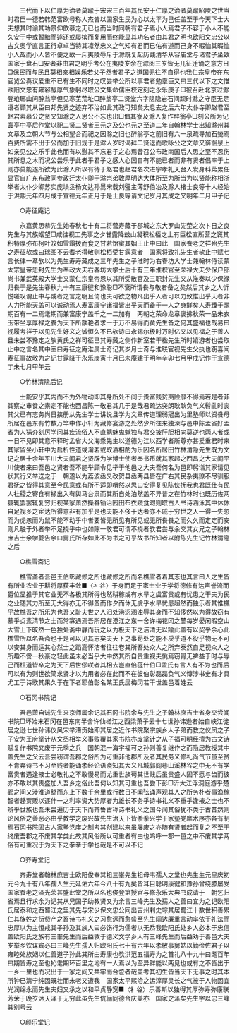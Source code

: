 <!-- { "loadSidebar": true } -->
　　三代而下以仁厚为治者莫踰于宋宋三百年其民安于仁厚之治者莫踰昭陵之世当时君臣一德若韩范富欧号称人杰皆以国家生民为心以太平为己任盖至于今天下士大夫想其时谕其功景仰歆慕之无已也而当时同朝有君子焉小人焉君子不容于小人不能久安于中或暂黜而遽还或屡摈而复用而终能显其功名者由其君之明也欧阳文忠公以古文奥学直言正行卓卓当特其凛然忠义之气知有君而已佑有道而己身不暇恤其暇恤小人哉而小人皆不便之故一斥夷陵辱斥于滁既复起历践清华从容庙堂与诸君子坐致国家于盘石□安者非由君之明乎考公在夷陵岁余在滁阅三岁皆无几征迁谪之意方日□保民而与民且莫相亲相娱乐若父子然者君子之道国无往不自得也我仁宗皇帝在东官览公奏议爱重不已有生不同时之叹尝举公所以事君者勉羣臣又曰三代以下之文惟欧阳文忠有雍容醇厚气象躬尽取公文集命儒臣校定刻之永乐庚子□被召赴北京过滁登琅琊山问醉翁亭但见寒芜荒址□醉翁亭二贤堂六字隐隐岩石间顽时滁之守臣无足语者顾其从臣曰邦先贤之迹弃不治如此其政可知矣太息去之后六年太仆寺卿赵君至赵君素慕公之贤又知滁之人思公不忘也出□倡其寮及滁人复作醉翁亭□刻公所为记寘亭中亭后作堂以祀二贤二贤者王元之及公也元之至道二年自翰林学士出知滁州其文章及立朝大节与公相望合而祀之因滁之旧也醉翁亭之前旧有六一泉疏导加石甃焉百费所需不出于公而加于旧规于是滁人岁时谒拜二贤退而歌咏公之文章又徘徊泉上如亲见公之乐乎此也而有以慰其不忘君子之心焉昔召公布政南国后人思之至不忍伤其所息之木而况公尝乐于此者乎君子之感人心固自有不能已者而非有贤者倡率于上则亦莫能遂所欲为此滁人所以有待于赵君也赵君名次进宇孝礼天台人发身科苐累任显官自广东布政同参政迁太仆卿于滁岂弟敦厚明达大体所至为所当为以贤能称相浙举者太仆少卿苏实庞埙丞杨文达孙暠宋载刘璧主薄舒伯冶及滁人禇士良等十人经始于洪熙元年四月成于宣德元年正月于是士良等请文记岁月其成之又明年二月甲子记 

　　○寿征庵记 

　　永嘉黄思恭先生始春秋七十有二将营寿藏于郡城之东大罗山先茔之次卜日之良先生与其族姻望□咸往视工先事之夕甘露降兹山凝积松栢之上有巨松直所营之竁其积特厚弥布柯叶皎如雪霜拨而食之甘若饴蜜其姻王止中曰此　国家飬老之祥殆先生之寿征欤或曰瑞图不云耆老得敬则松栢受甘露意者　国家将致礼先生者欤止中赋七言长律一章欤以为先生寿寿藏成之三年先生之子淮时为右春坊大学士兼翰林侍读蒙太宗皇帝恩封先生为奉政大夫右春坊大学士后十有三年淮积官至荣禄大夫少保户部尚书兼武英殿大学士又蒙仁宗皇帝恩以其所受散官及三职封先生又从淮奏以少保禄归飬于是先生春秋九十有三康徤和豫聪□不衰所谓飬与敬者备之矣然后其乡之人忻悦嗟叹谓止中与或者之言之明且倚也夫可欲之物凡出乎人者可以力致惟出乎天者非人力所能天盖可以诚动焉人寿富康宁诸福皆出乎天而备于一人之身鲜矣人寿臻于耄期百有一二焉耄期而兼富康宁盖千之一二加有　两朝之荣命龙章褒拂秋荣一品朱衣玉带坐享厚禄之飬为天下所歆艳者求一于万不易得而黄先生备之何其盛福也哉易曰视履考祥于以见先生好义之诚恒久不已欤诗曰永锡尔极时万时亿又以见福之于善人且未尝不豫定之欤黄氏之祥可征已其寿藏之侧作新室若干楹先生所时嬉游者也尝取止中之言名其中室曰寿征之庵淮属士奇记其岁月士奇与淮联官视先生父执也窃喜闻寿征事故敬为之记甘露降于永乐庚寅十月巳未庵建于明年辛卯七月甲戍记作于宣德丁未七月甲午云 

　　○竹林清隐后记 

　　士能安乎其内而不为外物动即其身所处不间于贵富贱贫夷险靡不得焉若是者非其察之审飬之素定不能也西昌陈一敬君其几于是哉君疏达奕朗耿耿负气义髫齓时丧其父已有志务尚日挟册从先生学士讲说且学为文章传道理弱冠出为里塾师以资飬母所居在邑东有竹数万竿中作小轩为藏修宴游之处然少所往来独深与邑中陈孟省好孟省为人狷介刻厉学问其疾流俗人不直魑魅鬼魊独与君交披肝胆相向莫逆也两人者或一日不见即其意不释时孟省大父海乘先生以道德为江以西学者所尊亦甚爱重君时来其家留坐小轩中为启析性道或瀹茗或取酒相酌为乐因名所居田竹林清隐先生既为文记之居十余年平川大夫闻君之贤辟为学博士使者奉书币就其家起之西昌之大夫闻平川使者来曰吾邑之贤者吾不能举顾令见举于他邑之大夫吾何名为邑即躬诣其家请见状其行义举送之于　朝遂以为荔波丞又改贺县丞两县皆在广右其民杂夷獠不尽驯服君抚之皆得其意至今民意或有所不适即喟然以思曰安得复见陈侠抚我也君既仕有民人社稷之寄食有禄出入有舆马台隶而其所自处泊然盖不异昔之在竹林时也既历佐两县辄罢罢辄复穷归视某家萧然操畚锸治园田布衣蔬食暇则取古人书诗涵泳其中休休自足视乡之宦达所得意非有加乎是也夫能不侈于达者亦不戚于穷世之人一得一失忽而为虎怱而为鼠不能不动乎中者要皆无所见有所见或无所飬飬之而久久而定定而安则凡触于外者举不足挠乎中也如陈一敬君可谓不挠者欤君尝与余交其女兄之子翰林庶吉士余学夔告余曰舅氏所存如此不为书之可乎故书所知者以附陈先生记竹林清隐之后 

　　○樵雪斋记 

　　樵雪斋者吾邑王伯彰藏修之所也藏修之所而名樵雪者着其志也其言曰人之生皆有所业农业于耕将厚获丰敛■〈衤谷〉于身而足于家士业于学将德修有达声誉流而爵位显推于其它业无不各极其所得也然耕稼或有水旱之虞富贵或有忧患之干夫为民之业随其力所至无大得亦无不得蚤而作夕而休无虞乎水旱忧患超然而独乐者其惟樵乎故樵吾之所乐为也吾又耻夫世之人汨处淟涊溷浊辱其身而不知侈然以为得故窃有慕乎贞素清节之士而常寡遇焉吾所居在澄江之东一舍许梅花冈之麓每岁晏闲暇空山大雪上下皎然一色独处斋中静而玩之以为极天下之洁清无以踰此盖有以契乎余心此樵雪所以名吾斋也于是可以见其志矣夫天下之事苟处之能不戾乎道不役乎物无不可以安其身而适其心然士之蹈高怀洁者往往卷其所畜处众人之所弃泰然自足视众人之所趣不啻一秋豪之轻此虽未必当乎大中然其所自贵重视夫恌焉窃冐无禆益于时与辱己而枉道皆卒之为天下后世僇咲者其相去岂直倍蓰什伯□孟氏有言人有不为也而后可以有为则世欲简求贤才以为用者必在此而不在彼伯彰磊磊负气义慱涉书史有才具尤工于诗歌其果久于在下者耶伯彰名某王氏居梅冈若干世盖邑着姓云 

　　○石冈书院记 

　　吾邑萧自诚先生来京师属余记其石冈书院余与先生之子翰林庶吉士省身交尝闻书院□坏始末石冈在邑东南半舍许仙槎江之西梁萧子云十七世孙讳逊者始自峡江徙居之逊七世孙讳仪凤宋举漕贡始即其居之近作书院聚宗族乡人子弟而教之仪凤之子子安为王府掌计从文丞相举义事败覆其家书院亦废掌计之从子福可明经擅为古文诗赋复作书院又废于元季之兵　国朝混一海宇福可之孙则善复继作之而隐居教授其中盖先生之父云吾尝窃谓吾郡之俗所为可重非他郡所及者其民务义修礼尚气节虽至贫不肯弃诗书不习至贱者能诵孝经论语晓知其大义凡城郭闾巷山溪林谷之中无不有学富贵者遇逢掖士必敬礼之不敢慢易而尤重世族苟其世贱后虽贵盛人固不愿与齿而彼亦不敢以其贵盛加人吾乡之俗此吾何以知其可重也吾尝下彭□沂大江浮洞庭游乎楚郢之间又涉淮道舒而东上下数千余里或行数日不闻弦诵声观其人之所务朴者事渔稼智者趍贾贩以逐什一之利率资大势厚者为雄长不务乎诗书礼义不重乎逢掖之士也不辨乎世族也吾未尝遍历于天下而齐鲁古称诗书礼义之国今闻其俗犹不类于古昔然则论风俗之善恶必由乎教学之废兴故先生治天下皆拳拳兴学于家塾党庠术序亦各有制焉石冈书院固古人家塾党庠之制考其创建以来虽屡废之亦随有贤者起而复之不至于终废吾郡之不废其学类此故其风俗所以可重者有由也呜呼一郡一邑之中不废其学两俗有可重况于为天下之拳拳于学也哉是不可以不记 

　　○齐寿堂记 

　　齐寿堂者翰林庶吉士欧阳俊奉其祖三峯先生祖母韦孺人之堂也先生生元皇庆初元今九十有八年孺人生元延佑六年今八十有九矣皆耳目聪明康徤和豫孙曾绕膝屡受　国家飬老之泽光荣甚盛此堂之所以名也俊登第授官与修永乐大典书成请于　朝乞归省焉且行求余为记其从兄国子助教贤又为余言三峰先生及孺人之善曰宜为之记欧阳氏居泰和之西蜀江之里其先与宋少保文忠公同出吉州剌史琮其居蜀江十数世积善累仁其族姓之衍赀产之畜诗书礼义之习愈远而愈盛至先生阔达廉重言动率依于礼法而忠厚以为主恒戒其子孙及其族人曰必饬行为儒者以无忝我欧阳氏处乡人必本于忠信盖欧阳氏之族有三峯先生而后益敦于德义文学乡人有三峰先生而后益劝于善邑大夫岁举乡饮谋宾必曰三峰先生孺人归欧阳氏七十有六年以孝敬事舅姑以勤俭佐君子以雍睦处族姻以仁善道子孙此其所由寿康也欤洪范五福寿为之首礼八十九十曰耄百年曰期皆寿之至也抋耄期环百里之地有一人焉以为至异鲜能以两见也或有之不皆出于一乡一里也而况出于一家之间又共牢而合卺者哉盖考其初生皆当天下无事之时其本所钟已清宁纯固既壮而未老又遭我　国家太平熙洽之运淳厚灵长之气被于人物固宜光润绵永而先生夫妇又承之以和平贞静宽■〈衤谷〉乐善斯以独得其厚弥寿弥康联芳荣于晚岁沐天泽于无穷此虽先生伉俪同德合庆盖亦　国家之泽矣先生字以忠三峰其别号云 

　　○颜乐堂记 

